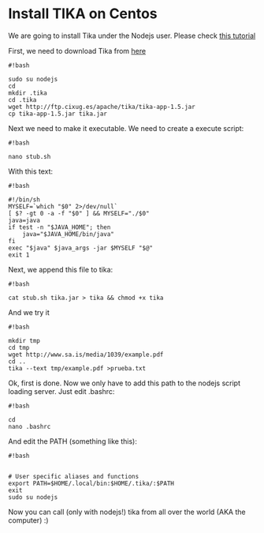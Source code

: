 # Install TIKA on Centos

We are going to install Tika under the Nodejs user. Please check [this tutorial](https://bitbucket.org/iadlearning-team/iadlearning-wiki/wiki/nodejs)

First, we need to download Tika from [here](http://tika.apache.org/download.html)


```
#!bash

sudo su nodejs
cd 
mkdir .tika
cd .tika
wget http://ftp.cixug.es/apache/tika/tika-app-1.5.jar
cp tika-app-1.5.jar tika.jar
```

Next we need to make it executable. We need to create a execute script:

```
#!bash

nano stub.sh

```

With this text:

```
#!bash

#!/bin/sh
MYSELF=`which "$0" 2>/dev/null`
[ $? -gt 0 -a -f "$0" ] && MYSELF="./$0"
java=java
if test -n "$JAVA_HOME"; then
    java="$JAVA_HOME/bin/java"
fi
exec "$java" $java_args -jar $MYSELF "$@"
exit 1 

```

Next, we append this file to tika:

```
#!bash

cat stub.sh tika.jar > tika && chmod +x tika
```

And we try it

```
#!bash

mkdir tmp
cd tmp
wget http://www.sa.is/media/1039/example.pdf
cd ..
tika --text tmp/example.pdf >prueba.txt

```

Ok, first is done. Now we only have to add this path to the nodejs script loading server. Just edit .bashrc:

```
#!bash

cd 
nano .bashrc

```

And edit the PATH (something like this):


```
#!bash


# User specific aliases and functions
export PATH=$HOME/.local/bin:$HOME/.tika/:$PATH
exit
sudo su nodejs

```

Now you can call (only with nodejs!) tika from all over the world (AKA the computer) :)


